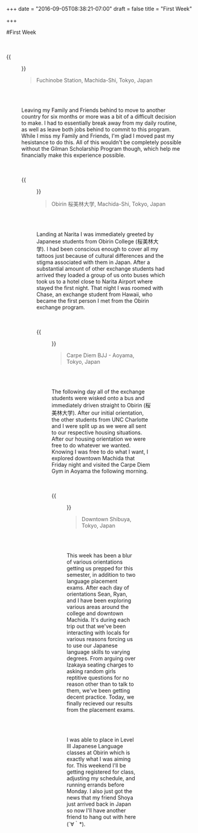 +++
date = "2016-09-05T08:38:21-07:00"
draft = false
title = "First Week"

+++


#First Week

<br><br>
{{<figure src="http://imgur.com/IbW1aa4" title="Fuchinobe Station" width="460" height="340" border="2">}}
<br>
> Fuchinobe Station, Machida-Shi, Tokyo, Japan

<br><br>

<p>Leaving my Family and Friends behind to move to another country for six months or more was a bit of a difficult decision to make. I had to essentially break away from my daily routine, as well as leave both jobs behind to commit to this program. While I miss my Family and Friends, I'm glad I moved past my hesistance to do this. All of this wouldn't be completely possible without the Gilman Scholarship Program though, which help me financially make this experience possible.</p> 

<br><br>
{{<figure src="http://imgur.com/rFwOQxf" title="Obirin Daigaku" width="460" height="340" border="2">}}
<br>
> Obirin 桜美林大学, Machida-Shi, Tokyo, Japan 

<br><br>

<p>Landing at Narita I was immediately greeted by Japanese students from Obirin College (桜美林大学). I had been conscious enough to cover all my tattoos just because of cultural differences and the stigma associated with them in Japan. After a substantial amount of other exchange students had arrived they loaded a group of us onto buses which took us to a hotel close to Narita Airport where stayed the first night. That night I was roomed with Chase, an exchange student from Hawaii, who became the first person I met from the Obirin exchange program.</p>

<br><br>
{{<figure src="http://imgur.com/sfp2stK" title="Carpe Diem BJJ" width="460" height="340" border="2">}}
<br>
> Carpe Diem BJJ - Aoyama, Tokyo, Japan 

<br><br>

<p>The following day all of the exchange students were wisked onto a bus and immediately driven straight to Obirin (桜美林大学). After our initial orientation, the other students from UNC Charlotte and I were split up as we were all sent to our respective housing situations. After our housing orientation we were free to do whatever we wanted. Knowing I was free to do what I want, I explored downtown Machida that Friday night and visited the Carpe Diem Gym in Aoyama the following morning. 

<br><br>
{{<figure src="http://imgur.com/SYB72XH" title="Downtown Shibuya" with="460" height="340" border="2">}}
<br>
>Downtown Shibuya, Tokyo, Japan

<br><br>
<p>This week has been a blur of various orientations getting us prepped for this semester, in addition to two language placement exams. After each day of orientations Sean, Ryan, and I have been exploring various areas around the college and downtown Machida. It's during each trip out that we've been interacting with locals for various reasons forcing us to use our Japanese language skills to varying degrees. From arguing over Izakaya seating charges to asking random girls reptitive questions for no reason other than to talk to them, we've been getting decent practice. Today, we finally recieved our results from the placement exams.</p>

<br><br>

<p>I was able to place in Level III Japanese Language classes at Obirin which is exactly what I was aiming for. This weekend I'll be getting registered for class, adjusting my schedule, and running errands before Monday. I also just got the news that my friend Shoya just arrived back in Japan so now I'll have another friend to hang out with here (´∀｀*).</p>






